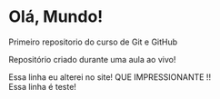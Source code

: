 # Olá, Mundo!
 Primeiro repositorio do curso de Git e GitHub

 Repositório criado durante uma aula ao vivo!


Essa linha eu alterei no site!  QUE IMPRESSIONANTE  !!  
Essa linha é teste!

